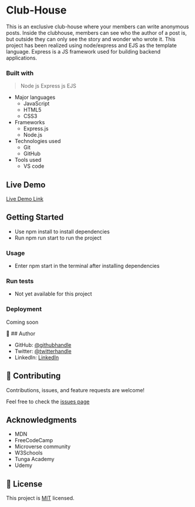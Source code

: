 # Club-House
This is  an exclusive club-house where your members can write anonymous posts. Inside the clubhouse, members can see who the author of a post is, but outside they can only see the story and wonder who wrote it. This project has been realized using node/express and EJS as the template language. Express is a JS framework used for building backend applications. 

### Built with
> Node js 
> Express js 
> EJS
- Major languages
  - JavaScript
  - HTML5
  - CSS3
- Frameworks
  - Express.js
  - Node.js
- Technologies used
  - Git
  - GitHub
- Tools used
  - VS code

## Live Demo

[Live Demo Link](https://livedemo.com)

## Getting Started
- Use npm install to install dependencies
- Run npm run start to run the project

### Usage
- Enter  npm start in the terminal after installing dependencies

### Run tests
- Not yet available for this project

### Deployment
Coming soon

👤 ## Author
- GitHub: [@githubhandle](https://github.com/githubhandle)
- Twitter: [@twitterhandle](https://twitter.com/twitterhandle)
- LinkedIn: [LinkedIn](https://linkedin.com/in/linkedinhandle)

## 🤝 Contributing

Contributions, issues, and feature requests are welcome!

Feel free to check the [issues page](../../issues/)

## Acknowledgments

- MDN
- FreeCodeCamp
- Microverse community
- W3Schools
- Tunga Academy
- Udemy

## 📝 License
This project is [MIT](./MIT.md) licensed.
